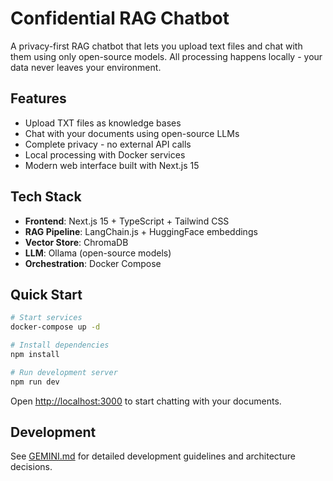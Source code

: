 # Confidential RAG Chatbot

A privacy-first RAG chatbot that lets you upload text files and chat with them using only open-source models. All processing happens locally - your data never leaves your environment.

## Features

- Upload TXT files as knowledge bases
- Chat with your documents using open-source LLMs
- Complete privacy - no external API calls
- Local processing with Docker services
- Modern web interface built with Next.js 15

## Tech Stack

- **Frontend**: Next.js 15 + TypeScript + Tailwind CSS
- **RAG Pipeline**: LangChain.js + HuggingFace embeddings
- **Vector Store**: ChromaDB
- **LLM**: Ollama (open-source models)
- **Orchestration**: Docker Compose

## Quick Start

```bash
# Start services
docker-compose up -d

# Install dependencies
npm install

# Run development server
npm run dev
```

Open [http://localhost:3000](http://localhost:3000) to start chatting with your documents.

## Development

See [GEMINI.md](./GEMINI.md) for detailed development guidelines and architecture decisions.
